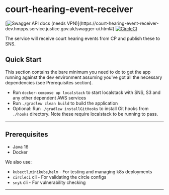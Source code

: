 # court-hearing-event-receiver
[![Swagger API docs (needs VPN)](https://img.shields.io/badge/API_docs_(needs_VPN)-view-85EA2D.svg?logo=swagger)](https://court-hearing-event-receiver-dev.hmpps.service.justice.gov.uk/swagger-ui.html#)
[![CircleCI](https://circleci.com/gh/ministryofjustice/court-hearing-event-receiver.svg?style=svg)](https://circleci.com/gh/ministryofjustice/court-hearing-event-receiver)

The service will receive court hearing events from CP and publish these to SNS.

## Quick Start
This section contains the bare minimum you need to do to get the app running against the dev environment assuming you've got all the necessary dependencies (see Prerequisites section).
- Run `docker-compose up localstack` to start  localstack with SNS, S3 and any other dependent AWS services
- Run `./gradlew clean build` to build the application
- Optional: Run `./gradlew installGitHooks` to install Git hooks from `./hooks` directory. Note these require localstack to be running to pass.

---

## Prerequisites
- Java 16
- Docker

We also use:
- `kubectl`,`minikube`,`helm` - For testing and managing k8s deployments
- `circleci` cli - For validating the circle configs
- `snyk` cli - For vulnerability checking

---


